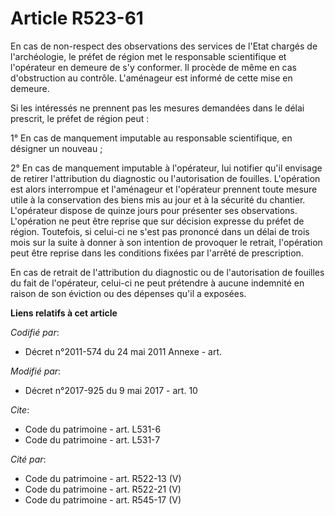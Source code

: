 # Article R523-61

En cas de non-respect des observations des services de l'Etat chargés de l'archéologie, le préfet de région met le
responsable scientifique et l'opérateur en demeure de s'y conformer. Il procède de même en cas d'obstruction au contrôle.
L'aménageur est informé de cette mise en demeure.

Si les intéressés ne prennent pas les mesures demandées dans le délai prescrit, le préfet de région peut :

1° En cas de manquement imputable au responsable scientifique, en désigner un nouveau ;

2° En cas de manquement imputable à l'opérateur, lui notifier qu'il envisage de retirer l'attribution du diagnostic ou
l'autorisation de fouilles. L'opération est alors interrompue et l'aménageur et l'opérateur prennent toute mesure utile à la
conservation des biens mis au jour et à la sécurité du chantier. L'opérateur dispose de quinze jours pour présenter ses
observations. L'opération ne peut être reprise que sur décision expresse du préfet de région. Toutefois, si celui-ci ne s'est
pas prononcé dans un délai de trois mois sur la suite à donner à son intention de provoquer le retrait, l'opération peut être
reprise dans les conditions fixées par l'arrêté de prescription.

En cas de retrait de l'attribution du diagnostic ou de l'autorisation de fouilles du fait de l'opérateur, celui-ci ne peut
prétendre à aucune indemnité en raison de son éviction ou des dépenses qu'il a exposées.

**Liens relatifs à cet article**

_Codifié par_:

  - Décret n°2011-574 du 24 mai 2011 Annexe - art.

_Modifié par_:

  - Décret n°2017-925 du 9 mai 2017 - art. 10

_Cite_:

  - Code du patrimoine - art. L531-6
  - Code du patrimoine - art. L531-7

_Cité par_:

  - Code du patrimoine - art. R522-13 (V)
  - Code du patrimoine - art. R522-21 (V)
  - Code du patrimoine - art. R545-17 (V)
